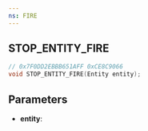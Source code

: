 ```yaml
---
ns: FIRE
---
```

## STOP_ENTITY_FIRE

```c
// 0x7F0DD2EBBB651AFF 0xCE8C9066
void STOP_ENTITY_FIRE(Entity entity);
```


## Parameters
* **entity**: 

